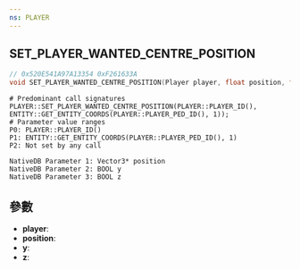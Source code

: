 ```yaml
---
ns: PLAYER
---
```

## SET_PLAYER_WANTED_CENTRE_POSITION

```c
// 0x520E541A97A13354 0xF261633A
void SET_PLAYER_WANTED_CENTRE_POSITION(Player player, float position, float y, float z);
```

```
# Predominant call signatures  
PLAYER::SET_PLAYER_WANTED_CENTRE_POSITION(PLAYER::PLAYER_ID(), ENTITY::GET_ENTITY_COORDS(PLAYER::PLAYER_PED_ID(), 1));  
# Parameter value ranges  
P0: PLAYER::PLAYER_ID()  
P1: ENTITY::GET_ENTITY_COORDS(PLAYER::PLAYER_PED_ID(), 1)  
P2: Not set by any call  
```

```
NativeDB Parameter 1: Vector3* position
NativeDB Parameter 2: BOOL y
NativeDB Parameter 3: BOOL z
```

## 參數
* **player**: 
* **position**: 
* **y**: 
* **z**: 

